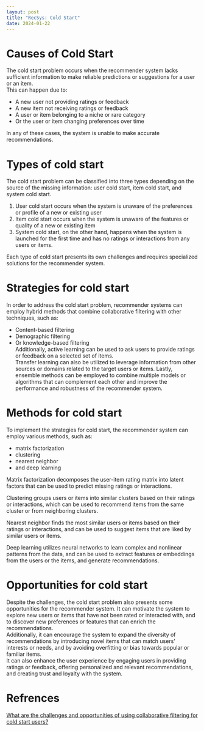 ```yaml
---
layout: post
title: "RecSys: Cold Start"
date: 2024-01-22
---
```


# Causes of Cold Start
The cold start problem occurs when the recommender system lacks sufficient information to make reliable predictions or suggestions for a user or an item.  
This can happen due to:  
- A new user not providing ratings or feedback  
- A new item not receiving ratings or feedback  
- A user or item belonging to a niche or rare category  
- Or the user or item changing preferences over time  

In any of these cases, the system is unable to make accurate recommendations.  

# Types of cold start
The cold start problem can be classified into three types depending on the source of the missing information: user cold start, item cold start, and system cold start.  
1. User cold start occurs when the system is unaware of the preferences or profile of a new or existing user  
2. Item cold start occurs when the system is unaware of the features or quality of a new or existing item  
3. System cold start, on the other hand, happens when the system is launched for the first time and has no ratings or interactions from any users or items.  

Each type of cold start presents its own challenges and requires specialized solutions for the recommender system.

# Strategies for cold start
In order to address the cold start problem, recommender systems can employ hybrid methods that combine collaborative filtering with other techniques, such as:
- Content-based filtering  
- Demographic filtering  
- Or knowledge-based filtering  
Additionally, active learning can be used to ask users to provide ratings or feedback on a selected set of items.  
Transfer learning can also be utilized to leverage information from other sources or domains related to the target users or items. 
Lastly, ensemble methods can be employed to combine multiple models or algorithms that can complement each other and improve the performance and robustness of the recommender system.

# Methods for cold start
To implement the strategies for cold start, the recommender system can employ various methods, such as:
- matrix factorization  
- clustering  
- nearest neighbor  
- and deep learning  

Matrix factorization decomposes the user-item rating matrix into latent factors that can be used to predict missing ratings or interactions.  

Clustering groups users or items into similar clusters based on their ratings or interactions, which can be used to recommend items from the same cluster or from neighboring clusters.  

Nearest neighbor finds the most similar users or items based on their ratings or interactions, and can be used to suggest items that are liked by similar users or items.  

Deep learning utilizes neural networks to learn complex and nonlinear patterns from the data, and can be used to extract features or embeddings from the users or the items, and generate recommendations.

# Opportunities for cold start
Despite the challenges, the cold start problem also presents some opportunities for the recommender system. It can motivate the system to explore new users or items that have not been rated or interacted with, and to discover new preferences or features that can enrich the recommendations.  
Additionally, it can encourage the system to expand the diversity of recommendations by introducing novel items that can match users' interests or needs, and by avoiding overfitting or bias towards popular or familiar items.  
It can also enhance the user experience by engaging users in providing ratings or feedback, offering personalized and relevant recommendations, and creating trust and loyalty with the system.  

# Refrences
[What are the challenges and opportunities of using collaborative filtering for cold start users?](https://www.linkedin.com/advice/0/what-challenges-opportunities-using-collaborative#:~:text=To%20implement%20the%20strategies%20for,predict%20missing%20ratings%20or%20interactions.)
